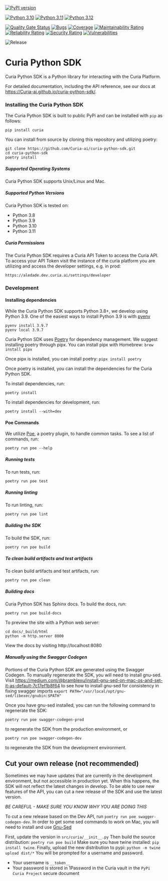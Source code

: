[![PyPI version](https://badge.fury.io/py/curia.svg)](https://badge.fury.io/py/curia)


[![Python 3.10](https://img.shields.io/badge/python-3.10-blue.svg)](https://www.python.org/downloads/release/python-3100/)
[![Python 3.11](https://img.shields.io/badge/python-3.11-blue.svg)](https://www.python.org/downloads/release/python-3110/)
[![Python 3.12](https://img.shields.io/badge/python-3.12-blue.svg)](https://www.python.org/downloads/release/python-3120/)

[![Quality Gate Status](https://sonarcloud.io/api/project_badges/measure?project=Curia-ai_curia-python-sdk&metric=alert_status&token=e6d33fff8f3c9375c06d3b3deba711b1891c0b0b)](https://sonarcloud.io/dashboard?id=Curia-ai_curia-python-sdk)
[![Bugs](https://sonarcloud.io/api/project_badges/measure?project=Curia-ai_curia-python-sdk&metric=bugs&token=e6d33fff8f3c9375c06d3b3deba711b1891c0b0b)](https://sonarcloud.io/dashboard?id=Curia-ai_curia-python-sdk)
[![Coverage](https://sonarcloud.io/api/project_badges/measure?project=Curia-ai_curia-python-sdk&metric=coverage&token=e6d33fff8f3c9375c06d3b3deba711b1891c0b0b)](https://sonarcloud.io/dashboard?id=Curia-ai_curia-python-sdk)
[![Maintainability Rating](https://sonarcloud.io/api/project_badges/measure?project=Curia-ai_curia-python-sdk&metric=sqale_rating&token=e6d33fff8f3c9375c06d3b3deba711b1891c0b0b)](https://sonarcloud.io/dashboard?id=Curia-ai_curia-python-sdk)
[![Reliability Rating](https://sonarcloud.io/api/project_badges/measure?project=Curia-ai_curia-python-sdk&metric=reliability_rating&token=e6d33fff8f3c9375c06d3b3deba711b1891c0b0b)](https://sonarcloud.io/dashboard?id=Curia-ai_curia-python-sdk)
[![Security Rating](https://sonarcloud.io/api/project_badges/measure?project=Curia-ai_curia-python-sdk&metric=security_rating&token=e6d33fff8f3c9375c06d3b3deba711b1891c0b0b)](https://sonarcloud.io/dashboard?id=Curia-ai_curia-python-sdk)
[![Vulnerabilities](https://sonarcloud.io/api/project_badges/measure?project=Curia-ai_curia-python-sdk&metric=vulnerabilities&token=e6d33fff8f3c9375c06d3b3deba711b1891c0b0b)](https://sonarcloud.io/dashboard?id=Curia-ai_curia-python-sdk)

![Release](https://github.com/Curia-ai/curia-python-sdk/workflows/Release%20Workflow/badge.svg)

# Curia Python SDK
Curia Python SDK is a Python library for interacting with the Curia Platform.

For detailed documentation, including the API reference, see our docs at https://Curia-ai.github.io/curia-python-sdk/.

### Installing the Curia Python SDK
The Curia Python SDK is built to public PyPi and can be installed with `pip` as follows: 
```
pip install curia
```

You can install from source by cloning this repository and utilizing poetry:
```
git clone https://github.com/Curia-ai/curia-python-sdk.git
cd curia-python-sdk
poetry install
```

##### Supported Operating Systems
Curia Python SDK supports Unix/Linux and Mac.

##### Supported Python Versions
Curia Python SDK is tested on:
- Python 3.8
- Python 3.9
- Python 3.10
- Python 3.11

##### Curia Permissions
The Curia Python SDK requires a Curia API Token to access the Curia API. To access your API Token visit the instance
of the curia platform you are utilizing and access the developer settings, e.g. in prod:
```
https://aledade.dev.curia.ai/settings/developer
```

### Development
#### Installing dependencies
While the Curia Python SDK supports Python 3.8+, we develop using Python 3.9. One of the easiest ways to install Python 3.9 is with [pyenv](https://github.com/pyenv/pyenv)
```
pyenv install 3.9.7
pyenv local 3.9.7
```

Curia Python SDK uses [Poetry](https://python-poetry.org/) for dependency management. We suggest installing poetry 
through pipx. You can install pipx with Homebrew:
```brew install pipx```

Once pipx is installed, you can install poetry:
```pipx install poetry```

Once poetry is installed, you can install the dependencies for the Curia Python SDK.

To install dependencies, run:
```
poetry install
```

To install dependencies for development, run:
```
poetry install --with=dev
```

#### Poe Commands
We utilize [Poe](https://poethepoet.natn.io/index.html), a poetry plugin, to handle common tasks. To see a list of commands, run:
```
poetry run poe --help
```

##### Running tests

To run tests, run:
```
poetry run poe test
```

##### Running linting
To run linting, run:
```
poetry run poe lint
```

##### Building the SDK
To build the SDK, run:
```
poetry run poe build
```

##### To clean build artifacts and test artifacts
To clean build artifacts and test artifacts, run:
```
poetry run poe clean
```

##### Building docs
Curia Python SDK has Sphinx docs.
To build the docs, run:
```
poetry run poe build-docs
```

To preview the site with a Python web server:
```
cd docs/_build/html
python -m http.server 8000
```
View the docs by visiting http://localhost:8080

##### Manually using the Swagger Codegen

Portions of the Curia Python SDK are generated using the Swagger Codegen. To manually regenerate the SDK, you will need
to install gnu-sed. Visit https://medium.com/@bramblexu/install-gnu-sed-on-mac-os-and-set-it-as-default-7c17ef1b8f64 to see how to install gnu-sed for consistency in fixing swagger imports
```export PATH="/usr/local/opt/gnu-sed/libexec/gnubin:$PATH"```

Once you have gnu-sed installed, you can run the following command to regenerate the SDK:
```
poetry run poe swagger-codegen-prod
```
to regenerate the SDK from the production environment, or
```
poetry run poe swagger-codegen-dev
```
to regenerate the SDK from the development environment.


## Cut your own release (not recommended)
Sometimes we may have updates that are currently in the development environment, 
but not accessible in production yet.  When this happens, the SDK will not reflect
the latest changes in develop.  To be able to use new features of the API, you can
cut a new release of the SDK and use the latest version.  

*BE CAREFUL - MAKE SURE YOU KNOW WHY YOU ARE DOING THIS* 

To cut a new release based on the Dev API, run `poetry run poe swagger-codegen-dev`.  In order 
to get some sed commands to work on Mac, you will need to install and use 
[Gnu-Sed](#use-gnu-sed)

First, update the version in `src/curia/__init__.py`
Then build the source distribution: `poetry run poe build`
Make sure you have twine installed: `pip install twine`.
Finally, upload the new distribution to pypi: `python -m twine upload dist/*`
You will be prompted for a username and password.  
- Your username is `__token__`
- Your password is stored in 1Password in the Curia vault in the `PyPi Curia Project` secure document
